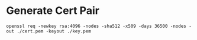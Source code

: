 # Generate Cert Pair

```
openssl req -newkey rsa:4096 -nodes -sha512 -x509 -days 36500 -nodes -out ./cert.pem -keyout ./key.pem
```